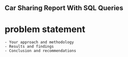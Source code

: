 ## Car Sharing Report With SQL Queries
# problem statement

    - Your approach and methodology
    - Results and findings
    - Conclusion and recommendations
